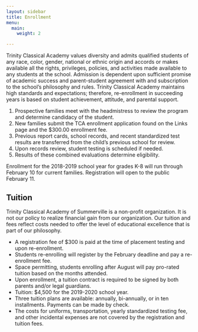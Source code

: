 ```yaml
---
layout: sidebar
title: Enrollment
menu:
  main:
    weight: 2

---
```

Trinity Classical Academy values diversity and admits qualified students of any race, color, gender, national or ethnic origin and accords or makes available all the rights, privileges, policies, and activities made available to any students at the school. Admission is dependent upon sufficient promise of academic success and parent-student agreement with and subscription to the school’s philosophy and rules. Trinity Classical Academy maintains high standards and expectations; therefore, re-enrollment in succeeding years is based on student achievement, attitude, and parental support.

1. Prospective families meet with the headmistress to review the program and determine candidacy of the student.
2. New families submit the TCA enrollment application found on the Links page and the $300.00 enrollment fee.
3. Previous report cards, school records, and recent standardized test results are transferred from the child’s previous school for review.
4. Upon records review, student testing is scheduled if needed.
5. Results of these combined evaluations determine eligibility.

Enrollment for the 2018-2019 school year for grades K-8 will run through February 10 for current families. Registration will open to the public February 11.

## Tuition

Trinity Classical Academy of Summerville is a non-profit organization. It is not our policy to realize financial gain from our organization. Our tuition and fees reflect costs needed to offer the level of educational excellence that is part of our philosophy.

* A registration fee of $300 is paid at the time of placement testing and upon re-enrollment.
* Students re-enrolling will register by the February deadline and pay a re-enrollment fee.
* Space permitting, students enrolling after August will pay pro-rated tuition based on the months attended.
* Upon enrollment, a tuition contract is required to be signed by both parents and/or legal guardians.
* Tuition: $4,500 for the 2019-2020 school year.
* Three tuition plans are available: annually, bi-annually, or in ten installments. Payments can be made by check.
* The costs for uniforms, transportation, yearly standardized testing fee, and other incidental expenses are not covered by the registration and tuition fees.